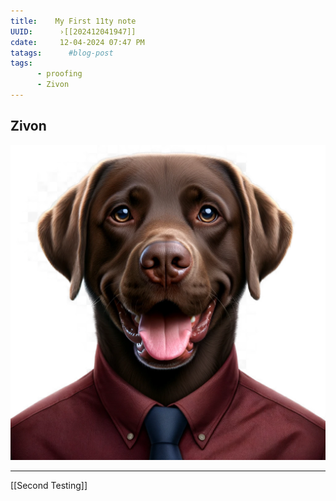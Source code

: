 ```yaml
---
title:    My First 11ty note
UUID:      ›[[202412041947]] 
cdate:     12-04-2024 07:47 PM
tatags:      #blog-post 
tags:       
      - proofing
      - Zivon
---
```

## Zivon  

![](media/Zivon_avatar.png)

----------------------------------
[[Second Testing]]

<!--
## See Also


## References
-->
